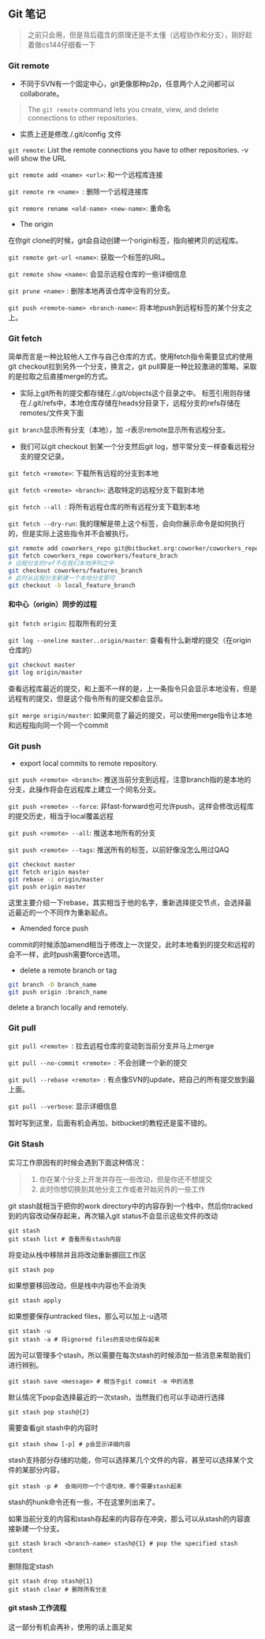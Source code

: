 ## Git 笔记

> 之前只会用，但是背后蕴含的原理还是不太懂（远程协作和分支），刚好趁着做cs144仔细看一下

### Git remote

* 不同于SVN有一个固定中心，git更像那种p2p，任意两个人之间都可以collaborate。

> The `git remote` command lets you create, view, and delete connections to other repositories.

* 实质上还是修改./.git/config 文件

```git remote```: List the remote connections you have to other repositories. -v will show the URL

```git remote add <name> <url>```: 和一个远程库连接

```git remote rm <name> ```: 删除一个远程连接库

``` git remore rename <old-name> <new-name> ```: 重命名

* The origin

在你git clone的时候，git会自动创建一个origin标签，指向被拷贝的远程库。

``` git remote get-url <name> ```: 获取一个标签的URL。

``` git remote show <name> ```: 会显示远程仓库的一些详细信息

``` git prune <name> ``` : 删除本地再该仓库中没有的分支。

```git push <remote-name> <branch-name>```: 将本地push到远程标签的某个分支之上。

### Git fetch

简单而言是一种比较他人工作与自己仓库的方式，使用fetch指令需要显式的使用git checkout拉到另外一个分支，换言之，git pull算是一种比较激进的策略，采取的是拉取之后直接merge的方式。

* 实际上git所有的提交都存储在./.git/objects这个目录之中。 标签引用则存储在./.git/refs中，本地仓库存储在heads分目录下，远程分支的refs存储在remotes/文件夹下面

```git branch```显示所有分支（本地），加 -r表示remote显示所有远程分支。

* 我们可以git checkout 到某一个分支然后git log，想平常分支一样查看远程分支的提交记录。

```git fetch <remote>```: 下载所有远程的分支到本地

```git fetch <remote> <branch>```: 选取特定的远程分支下载到本地

```git fetch --all ```: 将所有远程仓库的所有远程分支下载到本地

```git fetch --dry-run```: 我的理解是带上这个标签，会向你展示命令是如何执行的，但是实际上这些指令并不会被执行。

```bash
git remote add coworkers_repo git@bitbucket.org:coworker/coworkers_repo.git
git fetch coworkers_repo coworkers/feature_brach
# 远程分支的ref不在我们本地序列之中
git checkout coworkers/features_branch
# 此时从远程分支新建一个本地分支即可
git checkout -b local_feature_branch
```

#### 和中心（origin）同步的过程

```git fetch origin```: 拉取所有的分支

```git log --oneline master..origin/master```: 查看有什么新增的提交（在origin仓库的）

```bash
git checkout master
git log origin/master
```

查看远程库最近的提交，和上面不一样的是，上一条指令只会显示本地没有，但是远程有的提交，但是这个指令所有的提交都会显示。

```git merge origin/master```: 如果同意了最近的提交，可以使用merge指令让本地和远程指向同一个同一个commit

### Git push

* export local commits to remote repository.

```git push <remote> <branch>```: 推送当前分支到远程，注意branch指的是本地的分支，此操作将会在远程库上建立一个同名分支。

```git push <remote> --force```: 非fast-forward也可允许push，这样会修改远程库的提交历史，相当于local覆盖远程

```git push <remote> --all```: 推送本地所有的分支

```git push <remote> --tags```: 推送所有的标签，以前好像没怎么用过QAQ

```bash
git checkout master
git fetch origin master
git rebase -i origin/master
git push origin master
```

这里主要介绍一下rebase，其实相当于他的名字，重新选择提交节点，会选择最近最近的一个不同作为重新起点。

* Amended force push

commit的时候添加amend相当于修改上一次提交，此时本地看到的提交和远程的会不一样，此时push需要force选项。

* delete a remote branch or tag

```bash
git branch -D branch_name
git push origin :branch_name
```

delete a branch locally and remotely.

### Git  pull

```git pull <remote> ```: 拉去远程仓库的变动到当前分支并马上merge

```git pull --no-commit <remote> ```: 不会创建一个新的提交

```git pull --rebase <remote> ```: 有点像SVN的update，把自己的所有提交放到最上面。

```git pull --verbose```: 显示详细信息



暂时写到这里，后面有机会再加，bitbucket的教程还是蛮不错的。

### Git Stash

实习工作原因有的时候会遇到下面这种情况：

> 1. 你在某个分支上开发并存在一些改动，但是你还不想提交
> 2. 此时你想切换到其他分支工作或者开始另外的一些工作

git stash就相当于把你的work directory中的内容存到一个栈中，然后你tracked到的内容改动保存起来，再次输入git status不会显示这些文件的改动

```shell
git stash
git stash list # 查看所有stash内容
```

将变动从栈中移除并且将改动重新挪回工作区

```shell
git stash pop
```

如果想要移回改动，但是栈中内容也不会消失

```shell
git stash apply
```

如果想要保存untracked files，那么可以加上-u选项

```shell
git stash -u
git stash -a # 将ignored files的变动也保存起来
```

因为可以管理多个stash，所以需要在每次stash的时候添加一些消息来帮助我们进行辨别。

```shell
git stash save <message> # 相当于git commit -m 中的消息
```

默认情况下pop会选择最近的一次stash，当然我们也可以手动进行选择

```shell
git stash pop stash@{2}
```

需要查看git stash中的内容时

```shell
git stash show [-p] # p会显示详细内容
```

stash支持部分存储的功能，你可以选择某几个文件的内容，甚至可以选择某个文件的某部分内容，

```shell
git stash -p #  会询问你一个个语句块，哪个需要stash起来
```

stash的hunk命令还有一些，不在这里列出来了。

如果当前分支的内容和stash存起来的内容存在冲突，那么可以从stash的内容直接新建一个分支。

```shell
git stash brach <branch-name> stash@{1} # pop the specified stash content
```

删除指定stash

```shell
git stash drop stash@{1}
git stash clear # 删除所有分支
```

#### git stash 工作流程

这一部分有机会再补，使用的话上面足矣